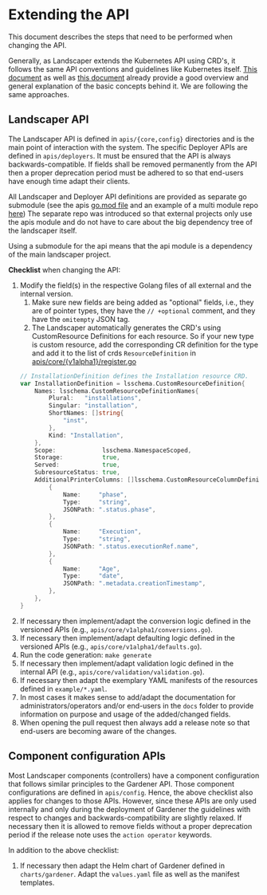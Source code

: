 # Extending the API

This document describes the steps that need to be performed when changing the API.

Generally, as Landscaper extends the Kubernetes API using CRD's, it follows the same API conventions and guidelines like Kubernetes itself.
[This document](https://github.com/kubernetes/community/blob/master/contributors/devel/sig-architecture/api-conventions.md) as well as [this document](https://github.com/kubernetes/community/blob/master/contributors/devel/sig-architecture/api_changes.md) already provide a good overview and general explanation of the basic concepts behind it.
We are following the same approaches.

## Landscaper API

The Landscaper API is defined in `apis/{core,config}` directories and is the main point of interaction with the system.
The specific Deployer APIs are defined in `apis/deployers`.
It must be ensured that the API is always backwards-compatible.
If fields shall be removed permanently from the API then a proper deprecation period must be adhered to so that end-users have enough time adapt their clients.

All Landscaper and Deployer API definitions are provided as separate go submodule (see the apis [go.mod file](../../apis/go.mod) and an example of a multi module repo [here](https://github.com/go-modules-by-example/index/blob/master/009_submodules/README.md))
The separate repo was introduced so that external projects only use the apis module and do not have to care about the big dependency tree of the landscaper itself.

Using a submodule for the api means that the api module is a dependency of the main landscaper project.


**Checklist** when changing the API:

1. Modify the field(s) in the respective Golang files of all external and the internal version.
    1. Make sure new fields are being added as "optional" fields, i.e., they are of pointer types, they have the `// +optional` comment, and they have the `omitempty` JSON tag.
    2. The Landscaper automatically generates the CRD's using CustomResource Definitions for each resource. So if your new type is custom resource, add the corresponding CR definition for the type and add it to the list of crds `ResourceDefinition` in [apis/core/{v1alpha1}/register.go](../../apis/core/v1alpha1/register.go#L69)
   ```go
   // InstallationDefinition defines the Installation resource CRD.
   var InstallationDefinition = lsschema.CustomResourceDefinition{
       Names: lsschema.CustomResourceDefinitionNames{
           Plural:   "installations",
           Singular: "installation",
           ShortNames: []string{
               "inst",
           },
           Kind: "Installation",
       },
       Scope:             lsschema.NamespaceScoped,
       Storage:           true,
       Served:            true,
       SubresourceStatus: true,
       AdditionalPrinterColumns: []lsschema.CustomResourceColumnDefinition{
           {
               Name:     "phase",
               Type:     "string",
               JSONPath: ".status.phase",
           },
           {
               Name:     "Execution",
               Type:     "string",
               JSONPath: ".status.executionRef.name",
           },
           {
               Name:     "Age",
               Type:     "date",
               JSONPath: ".metadata.creationTimestamp",
           },
       },
   }
   ```
1. If necessary then implement/adapt the conversion logic defined in the versioned APIs (e.g., `apis/core/v1alpha1/conversions.go`).
1. If necessary then implement/adapt defaulting logic defined in the versioned APIs (e.g., `apis/core/v1alpha1/defaults.go`).
1. Run the code generation: `make generate`
1. If necessary then implement/adapt validation logic defined in the internal API (e.g., `apis/core/validation/validation.go`).
1. If necessary then adapt the exemplary YAML manifests of the resources defined in `example/*.yaml`.
1. In most cases it makes sense to add/adapt the documentation for administrators/operators and/or end-users in the `docs` folder to provide information on purpose and usage of the added/changed fields.
1. When opening the pull request then always add a release note so that end-users are becoming aware of the changes.

## Component configuration APIs

Most Landscaper components (controllers) have a component configuration that follows similar principles to the Gardener API.
Those component configurations are defined in `apis/config`.
Hence, the above checklist also applies for changes to those APIs.
However, since these APIs are only used internally and only during the deployment of Gardener the guidelines with respect to changes and backwards-compatibility are slightly relaxed.
If necessary then it is allowed to remove fields without a proper deprecation period if the release note uses the `action operator` keywords.

In addition to the above checklist:

1. If necessary then adapt the Helm chart of Gardener defined in `charts/gardener`. Adapt the `values.yaml` file as well as the manifest templates.
